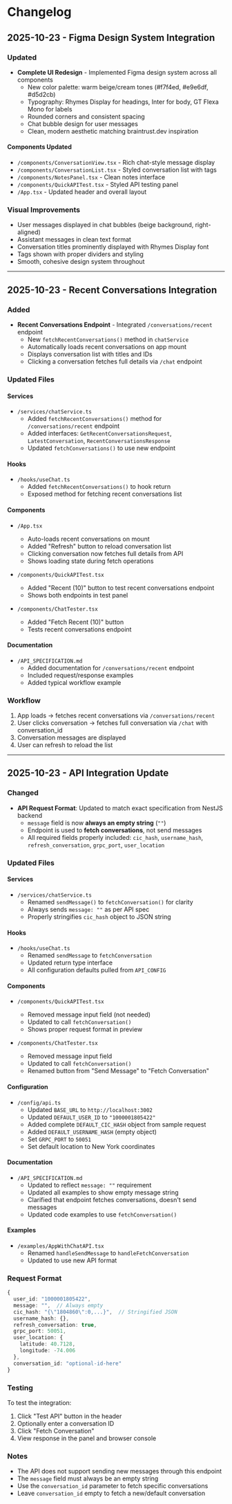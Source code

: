 # Changelog

## 2025-10-23 - Figma Design System Integration

### Updated

- **Complete UI Redesign** - Implemented Figma design system across all components
  - New color palette: warm beige/cream tones (#f7f4ed, #e9e6df, #d5d2cb)
  - Typography: Rhymes Display for headings, Inter for body, GT Flexa Mono for labels
  - Rounded corners and consistent spacing
  - Chat bubble design for user messages
  - Clean, modern aesthetic matching braintrust.dev inspiration

#### Components Updated
- `/components/ConversationView.tsx` - Rich chat-style message display
- `/components/ConversationList.tsx` - Styled conversation list with tags
- `/components/NotesPanel.tsx` - Clean notes interface
- `/components/QuickAPITest.tsx` - Styled API testing panel
- `/App.tsx` - Updated header and overall layout

### Visual Improvements
- User messages displayed in chat bubbles (beige background, right-aligned)
- Assistant messages in clean text format
- Conversation titles prominently displayed with Rhymes Display font
- Tags shown with proper dividers and styling
- Smooth, cohesive design system throughout

---

## 2025-10-23 - Recent Conversations Integration

### Added

- **Recent Conversations Endpoint** - Integrated `/conversations/recent` endpoint
  - New `fetchRecentConversations()` method in `chatService`
  - Automatically loads recent conversations on app mount
  - Displays conversation list with titles and IDs
  - Clicking a conversation fetches full details via `/chat` endpoint

### Updated Files

#### Services
- `/services/chatService.ts`
  - Added `fetchRecentConversations()` method for `/conversations/recent` endpoint
  - Added interfaces: `GetRecentConversationsRequest`, `LatestConversation`, `RecentConversationsResponse`
  - Updated `fetchConversations()` to use new endpoint

#### Hooks
- `/hooks/useChat.ts`
  - Added `fetchRecentConversations()` to hook return
  - Exposed method for fetching recent conversations list

#### Components
- `/App.tsx`
  - Auto-loads recent conversations on mount
  - Added "Refresh" button to reload conversation list
  - Clicking conversation now fetches full details from API
  - Shows loading state during fetch operations

- `/components/QuickAPITest.tsx`
  - Added "Recent (10)" button to test recent conversations endpoint
  - Shows both endpoints in test panel

- `/components/ChatTester.tsx`
  - Added "Fetch Recent (10)" button
  - Tests recent conversations endpoint

#### Documentation
- `/API_SPECIFICATION.md`
  - Added documentation for `/conversations/recent` endpoint
  - Included request/response examples
  - Added typical workflow example

### Workflow

1. App loads → fetches recent conversations via `/conversations/recent`
2. User clicks conversation → fetches full conversation via `/chat` with conversation_id
3. Conversation messages are displayed
4. User can refresh to reload the list

---

## 2025-10-23 - API Integration Update

### Changed

- **API Request Format**: Updated to match exact specification from NestJS backend
  - `message` field is now **always an empty string** (`""`)
  - Endpoint is used to **fetch conversations**, not send messages
  - All required fields properly included: `cic_hash`, `username_hash`, `refresh_conversation`, `grpc_port`, `user_location`

### Updated Files

#### Services
- `/services/chatService.ts`
  - Renamed `sendMessage()` to `fetchConversation()` for clarity
  - Always sends `message: ""` as per API spec
  - Properly stringifies `cic_hash` object to JSON string

#### Hooks
- `/hooks/useChat.ts`
  - Renamed `sendMessage` to `fetchConversation` 
  - Updated return type interface
  - All configuration defaults pulled from `API_CONFIG`

#### Components
- `/components/QuickAPITest.tsx`
  - Removed message input field (not needed)
  - Updated to call `fetchConversation()`
  - Shows proper request format in preview

- `/components/ChatTester.tsx`
  - Removed message input field
  - Updated to call `fetchConversation()`
  - Renamed button from "Send Message" to "Fetch Conversation"

#### Configuration
- `/config/api.ts`
  - Updated `BASE_URL` to `http://localhost:3002`
  - Updated `DEFAULT_USER_ID` to `"1000001805422"`
  - Added complete `DEFAULT_CIC_HASH` object from sample request
  - Added `DEFAULT_USERNAME_HASH` (empty object)
  - Set `GRPC_PORT` to `50051`
  - Set default location to New York coordinates

#### Documentation
- `/API_SPECIFICATION.md`
  - Updated to reflect `message: ""` requirement
  - Updated all examples to show empty message string
  - Clarified that endpoint fetches conversations, doesn't send messages
  - Updated code examples to use `fetchConversation()`

#### Examples
- `/examples/AppWithChatAPI.tsx`
  - Renamed `handleSendMessage` to `handleFetchConversation`
  - Updated to use new API format

### Request Format

```typescript
{
  user_id: "1000001805422",
  message: "",  // Always empty
  cic_hash: "{\"1804860\":0,...}",  // Stringified JSON
  username_hash: {},
  refresh_conversation: true,
  grpc_port: 50051,
  user_location: {
    latitude: 40.7128,
    longitude: -74.006
  },
  conversation_id: "optional-id-here"
}
```

### Testing

To test the integration:

1. Click "Test API" button in the header
2. Optionally enter a conversation ID
3. Click "Fetch Conversation"
4. View response in the panel and browser console

### Notes

- The API does not support sending new messages through this endpoint
- The `message` field must always be an empty string
- Use the `conversation_id` parameter to fetch specific conversations
- Leave `conversation_id` empty to fetch a new/default conversation
